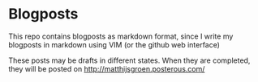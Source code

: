 Blogposts
=========

This repo contains blogposts as markdown format, since I write my blogposts in markdown using VIM (or the github web interface)

These posts may be drafts in different states. When they are completed, they will be posted on http://matthijsgroen.posterous.com/
